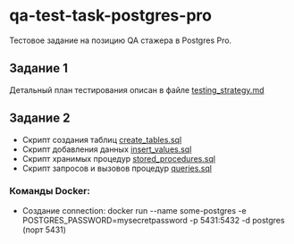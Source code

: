 # qa-test-task-postgres-pro
Тестовое задание на позицию QA стажера в Postgres Pro.

## Задание 1
Детальный план тестирования описан в файле [testing_strategy.md](/testing_strategy.md)
## Задание 2
- Скрипт создания таблиц [create_tables.sql](/create_tables.sql)
- Скрипт добавления данных [insert_values.sql](/insert_values.sql)
- Скрипт хранимых процедур [stored_procedures.sql](/stored_procedures.sql)
- Скрипт запросов и вызовов процедур [queries.sql](/queries.sql)

### Команды Docker:
-	Создание connection:  docker run --name some-postgres -e POSTGRES_PASSWORD=mysecretpassword -p 5431:5432 -d postgres
(порт 5431)
